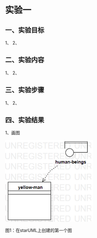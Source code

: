 # 实验一

## 一、实验目标
1、
2、
## 二、实验内容
1、
2、
## 三、实验步骤
1、
2、
## 四、实验结果
1、画图

![第一个UML图](./model01.png)

图1：在starUML上创建的第一个图
